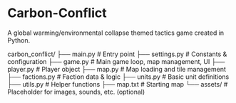 # Carbon-Conflict
 A global warming/environmental collapse themed tactics game created in Python.

carbon_conflict/
├── main.py            # Entry point
├── settings.py        # Constants & configuration
├── game.py            # Main game loop, map management, UI
├── player.py          # Player object
├── map.py              # Map loading and tile management
├── factions.py        # Faction data & logic
├── units.py           # Basic unit definitions
├── utils.py           # Helper functions
├── map.txt            # Starting map
└── assets/            # Placeholder for images, sounds, etc. (optional)


